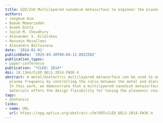 ```yaml
---
title: GZO/ZnO Multilayered nanodisk metasurface to engineer the plasma frequency
authors:
- Jongbum Kim
- Babak Memarzadeh
- Aveek Dutta
- Sajid M. Choudhury
- Alexander V. Kildishev
- Hossein Mosallaei
- Alexandra Boltasseva
date: '2014-01-01'
publishDate: '2025-03-30T09:04:12.892258Z'
publication_types:
- paper-conference
publication: '*CLEO: 2014*'
doi: 10.1364/CLEO_QELS.2014.FW1K.4
abstract: A metal/dielectric multilayered metasurface can be used to engineer the
  plasma frequency by controlling the ratio between the metal and dielectric layers.
  In this work, we demonstrate that a multilayered nanodisk metasurface based on semiconductor
  materials offers the design flexibility for tuning the plasmonic resonance.
tags:
- photonics
links:
- name: URL
  url: https://opg.optica.org/abstract.cfm?URI=CLEO_QELS-2014-FW1K.4
---
```

